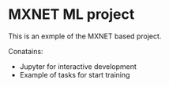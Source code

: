 # MXNET ML project

This is an exmple of the MXNET based project.

Conatains:
- Jupyter for interactive development
- Example of tasks for start training
